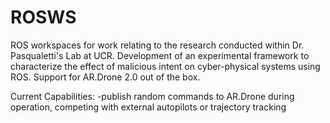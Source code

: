 # ROSWS
ROS workspaces for work relating to the research conducted within Dr. Pasqualetti's Lab at UCR. Development of an experimental framework to characterize the effect of malicious intent on cyber-physical systems using ROS.
Support for AR.Drone 2.0 out of the box. 

Current Capabilities:
-publish random commands to AR.Drone during operation, competing with external autopilots or trajectory tracking
